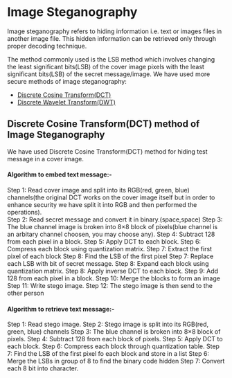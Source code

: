 # Image Steganography
Image steganography refers to hiding information i.e. text or images files in another image file. This hidden information can be retrieved only through proper decoding technique.

The method commonly used is the LSB method which involves changing the least significant bits(LSB) of the cover image pixels with the least significant bits(LSB) of the secret message/image.
We have used more secure methods of image steganography:
* [Discrete Cosine Transform(DCT)](DCT)
* [Discrete Wavelet Transform(DWT)](DWT)

## Discrete Cosine Transform(DCT) method of Image Steganography
We have used Discrete Cosine Transform(DCT) method for hiding test message in a cover image.

#### Algorithm to embed text message:-
Step 1: Read cover image and split into its RGB(red, green, blue) channels(the original DCT works on the cover image itself but in order to enhance security we have split it into RGB and then performed the operations).</br>
Step 2: Read secret message and convert it in binary.(space,space)
Step 3: The blue channel image is broken into 8×8 block of pixels(blue channel is an arbitary channel choosen, you may choose any).
Step 4: Subtract 128 from each pixel in a block.
Step 5: Apply DCT to each block.
Step 6: Compress each block using quantization matrix.
Step 7: Extract the first pixel of each block
Step 8: Find the LSB of the first pixel
Step 7: Replace each LSB with bit of secret message.
Step 8: Expand each block using quantization matrix.
Step 8: Apply inverse DCT to each block.
Step 9: Add 128 from each pixel in a block.
Step 10: Merge the blocks to form an image
Step 11: Write stego image.
Step 12: The stego image is then send to the other person

#### Algorithm to retrieve text message:-
Step 1: Read stego image.
Step 2: Stego image is split into its RGB(red, green, blue) channels
Step 3: The blue channel is broken into 8×8 block of pixels.
Step 4: Subtract 128 from each block of pixels.
Step 5: Apply DCT to each block.
Step 6: Compress each block through quantization table.
Step 7: Find the LSB of the first pixel fo each block and store in a list
Step 6: Merge the LSBs in group of 8 to find the binary code hidden
Step 7: Convert each 8 bit into character.

